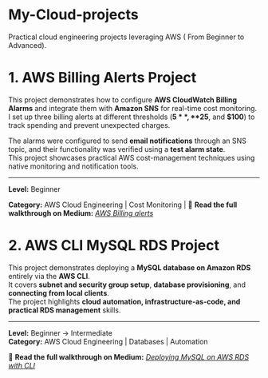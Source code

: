 # My-Cloud-projects
Practical cloud engineering projects leveraging AWS ( From Beginner to Advanced).

# 1. AWS Billing Alerts Project

This project demonstrates how to configure **AWS CloudWatch Billing Alarms** and integrate them with **Amazon SNS** for real-time cost monitoring.  
I set up three billing alerts at different thresholds (**$5**, **$25**, and **$100**) to track spending and prevent unexpected charges.

The alarms were configured to send **email notifications** through an SNS topic, and their functionality was verified using a **test alarm state**.  
This project showcases practical AWS cost-management techniques using native monitoring and notification tools.

---
**Level:** Beginner

**Category:** AWS Cloud Engineering | Cost Monitoring |
📘 **Read the full walkthrough on Medium:** [*AWS Billing alerts*](https://medium.com/@euodiasam/monitoring-aws-costs-like-a-pro-setting-up-billing-alarms-with-amazon-cloudwatch-afeb6f159112)

 # 2. AWS CLI MySQL RDS Project

This project demonstrates deploying a **MySQL database on Amazon RDS** entirely via the **AWS CLI**.  
It covers **subnet and security group setup**, **database provisioning**, and **connecting from local clients**.  
The project highlights **cloud automation, infrastructure-as-code, and practical RDS management** skills.

---
**Level:** Beginner → Intermediate  
**Category:** AWS Cloud Engineering | Databases | Automation

📘 **Read the full walkthrough on Medium:** [*Deploying MySQL on AWS RDS with CLI*](https://medium.com/@euodiasam/b113f2403336)



